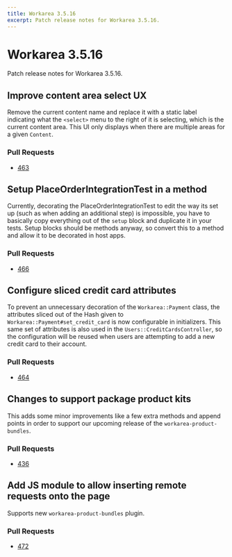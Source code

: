 ```yaml
---
title: Workarea 3.5.16
excerpt: Patch release notes for Workarea 3.5.16.
---
```


# Workarea 3.5.16

Patch release notes for Workarea 3.5.16.

## Improve content area select UX

Remove the current content name and replace it with a static label
indicating what the `<select>` menu to the right of it is selecting,
which is the current content area. This UI only displays when there are
multiple areas for a given `Content`.

### Pull Requests

- [463](https://github.com/workarea-commerce/workarea/pull/463)

## Setup PlaceOrderIntegrationTest in a method

Currently, decorating the PlaceOrderIntegrationTest to edit the way its
set up (such as when adding an additional step) is impossible, you have
to basically copy everything out of the `setup` block and duplicate it
in your tests. Setup blocks should be methods anyway, so convert this to
a method and allow it to be decorated in host apps.

### Pull Requests

- [466](https://github.com/workarea-commerce/workarea/pull/466)

## Configure sliced credit card attributes

To prevent an unnecessary decoration of the `Workarea::Payment` class,
the attributes sliced out of the Hash given to `Workarea::Payment#set_credit_card`
is now configurable in initializers. This same set of attributes is also
used in the `Users::CreditCardsController`, so the configuration will be
reused when users are attempting to add a new credit card to their
account.

### Pull Requests

- [464](https://github.com/workarea-commerce/workarea/pull/464)

## Changes to support package product kits

This adds some minor improvements like a few extra methods and append points in
order to support our upcoming release of the `workarea-product-bundles`.

### Pull Requests

- [436](https://github.com/workarea-commerce/workarea/pull/436)

## Add JS module to allow inserting remote requests onto the page

Supports new `workarea-product-bundles` plugin.

### Pull Requests

- [472](https://github.com/workarea-commerce/workarea/pull/472)
